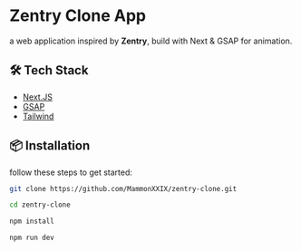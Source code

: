 # Zentry Clone App

a web application inspired by **Zentry**, build with Next & GSAP for animation.

## 🛠 Tech Stack

-   [Next.JS](https://nextjs.org/)
-   [GSAP](https://gsap.com/)
-   [Tailwind](https://tailwindcss.com/)

## 📦 Installation

follow these steps to get started:

```bash
git clone https://github.com/MammonXXIX/zentry-clone.git

cd zentry-clone

npm install

npm run dev
```